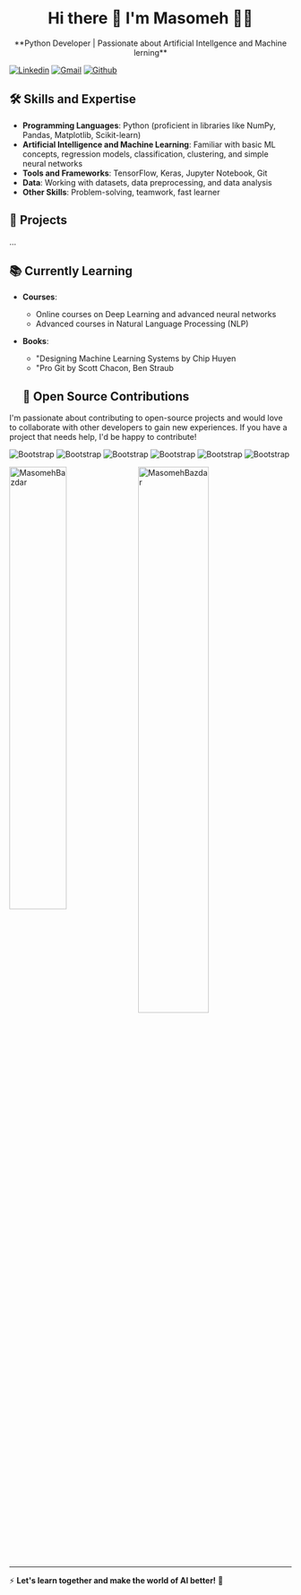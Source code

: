 <h1 align='center'>
  Hi there 👋 I'm Masomeh 👨‍💻
</h1>

<p align='center'>
  **Python Developer | Passionate about Artificial Intellgence and Machine lerning** 
</p>

[![Linkedin](https://img.shields.io/badge/-LinkedIn-blue?style=flat&logo=Linkedin&logoColor=white)](https://www.linkedin.com/in/masoumeh-bazdar-213b71262/?lipi=urn%3Ali%3Apage%3Ad_flagship3_feed%3ByrK3wqd0S2yMbpKQ%2B%2B0ESA%3D%3D)
[![Gmail](https://img.shields.io/badge/-Gmail-c14438?style=flat&logo=Gmail&logoColor=white)](mailto:masoumehbazdar99)
[![Github](https://img.shields.io/github/followers/MasomehBazdar?label=Follow&style=social)](https://github.com/MasomehBazdar/MasomehBazdar/tree/main)

## 🛠️ Skills and Expertise  
- **Programming Languages**: Python (proficient in libraries like NumPy, Pandas, Matplotlib, Scikit-learn)  
- **Artificial Intelligence and Machine Learning**: Familiar with basic ML concepts, regression models, classification, clustering, and simple neural networks  
- **Tools and Frameworks**: TensorFlow, Keras, Jupyter Notebook, Git  
- **Data**: Working with datasets, data preprocessing, and data analysis  
- **Other Skills**: Problem-solving, teamwork, fast learner  

## 🚀 Projects
...


## 📚 Currently Learning  
- **Courses**:  
  - Online courses on Deep Learning and advanced neural networks  
  - Advanced courses in Natural Language Processing (NLP)  
- **Books**:  
  - "Designing Machine Learning Systems by Chip Huyen  
  - "Pro Git by Scott Chacon, Ben Straub
 

  ## 🌱 Open Source Contributions  
I'm passionate about contributing to open-source projects and would love to collaborate with other developers to gain new experiences. If you have a project that needs help, I'd be happy to contribute!  


![Bootstrap](https://img.shields.io/badge/-Python-05122A?style=flat-square&logo=Python&color=353535) ![Bootstrap](https://img.shields.io/badge/-MySQL-05122A?style=flat-square&logo=MySQL&color=353535)  ![Bootstrap](https://img.shields.io/badge/-Pandas-05122A?style=flat-square&logo=Pandas&color=353535) ![Bootstrap](https://img.shields.io/badge/-Numpy-05122A?style=flat-square&logo=Numpy&color=353535) ![Bootstrap](https://img.shields.io/badge/-Visual%20Studio%20Code-05122A?style=flat-square&logo=Visual-Studio-Code&color=353535)
![Bootstrap](https://img.shields.io/badge/-Jupyter%20Lab-05122A?style=flat-square&logo=Jupyter%20lab&color=353535)


<div>
  <img width="45%" align="left" src="https://github-readme-stats.vercel.app/api/top-langs?username=MasomehBazdar&show_icons=true&locale=en&layout=compact" alt="MasomehBazdar" />
  <img width="50%"  src="https://github-readme-streak-stats.herokuapp.com/?user=MasomehBazdar" alt="MasomehBazdar" />
</div>


---
:zap: **Let's learn together and make the world of AI better!** 🚀
